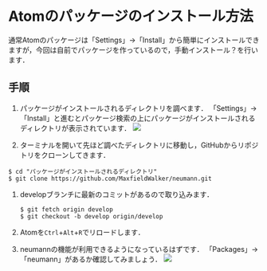 # Atomのパッケージのインストール方法

通常Atomのパッケージは「Settings」→「Install」から簡単にインストールできますが，今回は自前でパッケージを作っているので，手動インストール？を行います．


## 手順

1. パッケージがインストールされるディレクトリを調べます．
「Settings」→「Install」と進むとパッケージ検索の上にパッケージがインストールされるディレクトリが表示されています．
![](https://github.com/MaxfieldWalker/neumann/wiki/img/how-to-install-atom-packages/atom-package-install-dir.jpg)


1. ターミナルを開いて先ほど調べたディレクトリに移動し，GitHubからリポジトリをクローンしてきます．

  ```
  $ cd "パッケージがインストールされるディレクトリ"
  $ git clone https://github.com/MaxfieldWalker/neumann.git
  ```

1. developブランチに最新のコミットがあるので取り込みます．

	```
	$ git fetch origin develop
	$ git checkout -b develop origin/develop
	```

1. Atomを`Ctrl`+`Alt`+`R`でリロードします．

1. neumannの機能が利用できるようになっているはずです．
「Packages」→「neumann」があるか確認してみましょう．
![](https://github.com/MaxfieldWalker/neumann/wiki/img/how-to-install-atom-packages/neumann-is-successfully-installed.jpg)
